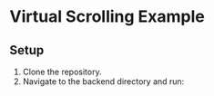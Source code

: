    # Virtual Scrolling Example

   ## Setup

   1. Clone the repository.
   2. Navigate to the backend directory and run:
